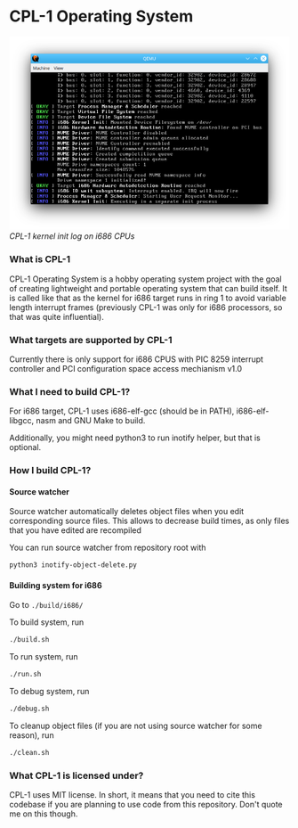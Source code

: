 # CPL-1 Operating System

![Process Test image](screenshots/kernel_init.png)
*CPL-1 kernel init log on i686 CPUs*

### What is CPL-1

CPL-1 Operating System is a hobby operating system project with the goal of creating lightweight and portable operating system that can build itself. It is called like that as the kernel for i686 target runs in ring 1 to avoid variable length interrupt frames (previously CPL-1 was only for i686 processors, so that was quite influential).

### What targets are supported by CPL-1

Currently there is only support for i686 CPUS with PIC 8259 interrupt controller and PCI configuration space access mechianism v1.0

### What I need to build CPL-1?

For i686 target, CPL-1 uses i686-elf-gcc (should be in PATH), i686-elf-libgcc, nasm and GNU Make to build. 

Additionally, you might need python3 to run inotify helper, but that is optional.

### How I build CPL-1?

#### Source watcher

Source watcher automatically deletes object files when you edit corresponding source files. This allows to decrease build times, as only files that you have edited are recompiled

You can run source watcher from repository root with
```bash
python3 inotify-object-delete.py
```

#### Building system for i686

Go to ```./build/i686/```

To build system, run
```bash
./build.sh
```

To run system, run
```bash
./run.sh
```

To debug system, run
```bash
./debug.sh
```

To cleanup object files (if you are not using source watcher for some reason), run
```bash
./clean.sh
```

### What CPL-1 is licensed under?

CPL-1 uses MIT license. In short, it means that you need to cite this codebase if you are planning to use code from this repository. Don't quote me on this though.